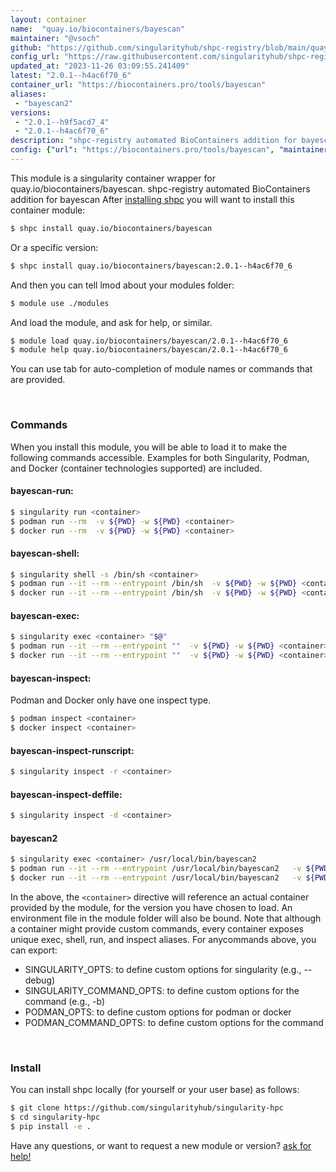 ```yaml
---
layout: container
name:  "quay.io/biocontainers/bayescan"
maintainer: "@vsoch"
github: "https://github.com/singularityhub/shpc-registry/blob/main/quay.io/biocontainers/bayescan/container.yaml"
config_url: "https://raw.githubusercontent.com/singularityhub/shpc-registry/main/quay.io/biocontainers/bayescan/container.yaml"
updated_at: "2023-11-26 03:09:55.241409"
latest: "2.0.1--h4ac6f70_6"
container_url: "https://biocontainers.pro/tools/bayescan"
aliases:
 - "bayescan2"
versions:
 - "2.0.1--h9f5acd7_4"
 - "2.0.1--h4ac6f70_6"
description: "shpc-registry automated BioContainers addition for bayescan"
config: {"url": "https://biocontainers.pro/tools/bayescan", "maintainer": "@vsoch", "description": "shpc-registry automated BioContainers addition for bayescan", "latest": {"2.0.1--h4ac6f70_6": "sha256:8e78edefe66fad67b3f641b77e3b5d3bbae6f2a2059736740aed9cd3605eeaa8"}, "tags": {"2.0.1--h9f5acd7_4": "sha256:eb0c8ff2758b2cc408436b45b88cdcaed3e6b5a2d070528f5b58af60ed9da0cb", "2.0.1--h4ac6f70_6": "sha256:8e78edefe66fad67b3f641b77e3b5d3bbae6f2a2059736740aed9cd3605eeaa8"}, "docker": "quay.io/biocontainers/bayescan", "aliases": {"bayescan2": "/usr/local/bin/bayescan2"}}
---
```


This module is a singularity container wrapper for quay.io/biocontainers/bayescan.
shpc-registry automated BioContainers addition for bayescan
After [installing shpc](#install) you will want to install this container module:


```bash
$ shpc install quay.io/biocontainers/bayescan
```

Or a specific version:

```bash
$ shpc install quay.io/biocontainers/bayescan:2.0.1--h4ac6f70_6
```

And then you can tell lmod about your modules folder:

```bash
$ module use ./modules
```

And load the module, and ask for help, or similar.

```bash
$ module load quay.io/biocontainers/bayescan/2.0.1--h4ac6f70_6
$ module help quay.io/biocontainers/bayescan/2.0.1--h4ac6f70_6
```

You can use tab for auto-completion of module names or commands that are provided.

<br>

### Commands

When you install this module, you will be able to load it to make the following commands accessible.
Examples for both Singularity, Podman, and Docker (container technologies supported) are included.

#### bayescan-run:

```bash
$ singularity run <container>
$ podman run --rm  -v ${PWD} -w ${PWD} <container>
$ docker run --rm  -v ${PWD} -w ${PWD} <container>
```

#### bayescan-shell:

```bash
$ singularity shell -s /bin/sh <container>
$ podman run --it --rm --entrypoint /bin/sh  -v ${PWD} -w ${PWD} <container>
$ docker run --it --rm --entrypoint /bin/sh  -v ${PWD} -w ${PWD} <container>
```

#### bayescan-exec:

```bash
$ singularity exec <container> "$@"
$ podman run --it --rm --entrypoint ""  -v ${PWD} -w ${PWD} <container> "$@"
$ docker run --it --rm --entrypoint ""  -v ${PWD} -w ${PWD} <container> "$@"
```

#### bayescan-inspect:

Podman and Docker only have one inspect type.

```bash
$ podman inspect <container>
$ docker inspect <container>
```

#### bayescan-inspect-runscript:

```bash
$ singularity inspect -r <container>
```

#### bayescan-inspect-deffile:

```bash
$ singularity inspect -d <container>
```


#### bayescan2

```bash
$ singularity exec <container> /usr/local/bin/bayescan2
$ podman run --it --rm --entrypoint /usr/local/bin/bayescan2   -v ${PWD} -w ${PWD} <container> -c " $@"
$ docker run --it --rm --entrypoint /usr/local/bin/bayescan2   -v ${PWD} -w ${PWD} <container> -c " $@"
```



In the above, the `<container>` directive will reference an actual container provided
by the module, for the version you have chosen to load. An environment file in the
module folder will also be bound. Note that although a container
might provide custom commands, every container exposes unique exec, shell, run, and
inspect aliases. For anycommands above, you can export:

 - SINGULARITY_OPTS: to define custom options for singularity (e.g., --debug)
 - SINGULARITY_COMMAND_OPTS: to define custom options for the command (e.g., -b)
 - PODMAN_OPTS: to define custom options for podman or docker
 - PODMAN_COMMAND_OPTS: to define custom options for the command

<br>

### Install

You can install shpc locally (for yourself or your user base) as follows:

```bash
$ git clone https://github.com/singularityhub/singularity-hpc
$ cd singularity-hpc
$ pip install -e .
```

Have any questions, or want to request a new module or version? [ask for help!](https://github.com/singularityhub/singularity-hpc/issues)